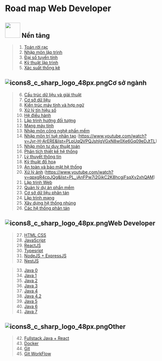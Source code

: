 # Road map Web Developer

## <img src="https://www.google.com/url?sa=i&url=https%3A%2F%2Fvn.bitdegree.org%2Fhuong-dan%2Fweb-developer%2F&psig=AOvVaw2zwI-9II7VzokpKB0eddRl&ust=1664773298448000&source=images&cd=vfe&ved=0CAwQjRxqFwoTCMi-svvhwPoCFQAAAAAdAAAAABAI" width="50"> Nền tảng

> 1. [Toán rời rạc](https://www.youtube.com/watch?v=UXgpKLI6L18&list=PLh1Hfe0GTSA4aXrjXDH0UrTY9tZ8adydI)
> 2. [Nhập môn lập trình](https://www.youtube.com/watch?v=Y8PC-muAcso&list=PLn9lhDYvf_3FQbokWPQPV_Ik0iNabZJJm)
> 3. [Đại số tuyến tính](https://www.youtube.com/watch?v=ZMUX36Gmmco&list=PLt9zTTEwsQ1SemnXEg5dPYtkLCfc_Kfs2)
> 4. [Kỹ thuật lập trình](https://www.youtube.com/watch?v=cBRxFYhQ7xk&list=PLlSCjDiLTEH9KODA1WNeDvYWlALBiFVNV)
> 5. [Xác suất thống kê](https://www.youtube.com/watch?v=Oahag8GhAJ0&list=PLsEmKKF4H46k013lBf0S_NFCMfU-JNZbd)

## ![icons8_c_sharp_logo_48px.png](https://www.google.com/url?sa=i&url=https%3A%2F%2Fthangphampt.wordpress.com%2F2019%2F01%2F04%2Fmuon-tro-thanh-mot-web-developer-nen-bat-dau-tu-dau%2F&psig=AOvVaw2zwI-9II7VzokpKB0eddRl&ust=1664773298448000&source=images&cd=vfe&ved=0CAwQjRxqFwoTCMi-svvhwPoCFQAAAAAdAAAAABAD)Cơ sở ngành

> 6. [Cấu trúc dữ liệu và giải thuật](https://www.youtube.com/watch?v=G4lbERy0hy4&list=PLpUqQVPQJshI78_sxAZ-KerD-yr2XrzcM)
> 9. [Cơ sỡ dữ liệu](https://www.youtube.com/watch?v=JnHtS4SuNsw&list=PLjl8ZFVwrssKWqGIXg-EUMqBSEPZaX4GL)
> 8. [Kiến trúc máy tính và hợp ngữ](https://www.youtube.com/watch?v=jRgEPH9uNrI&list=PLpUqQVPQJshKjqCEsB99NBUXpfACA4sI6)
> 9. [Xử lý tín hiệu số](https://www.youtube.com/watch?v=RTC1wiELxS0&list=PLpUqQVPQJshKk924GrmF1IMrtIMuEcMIz)
> 10. [Hệ điều hành](https://www.youtube.com/watch?v=7VMEFjsaBXw&list=PLjl8ZFVwrssLRlbrCLJqGPmnZlNxV3ab5)
> 11. [Lập trình hướng đối tượng](https://drive.google.com/drive/folders/1Rcv33dcrTuWPFz1yeHlxECNS4Crois4K)
> 12. [Mạng máy tính](https://www.youtube.com/watch?v=YNxBM2rSHbY&list=PLpUqQVPQJshJGP8GchhzcLQFU67vfI2cx)
> 13. [Nhập môn công nghệ phần mềm](https://www.youtube.com/watch?v=2HiqoSXhqGc&list=PLSfKKpsjZnclYEv5uJBkm0hTs3yGgBOn6)
> 14. [Nhập môn trí tuệ nhân tạo](https://www.youtube.com/watch?v=WGXQWIe95yE&list=PLdYPiL2BJwy9i6XJeM3pB8bXz3Pid99da)
(https://www.youtube.com/watch?v=Jyr-H-ArERE&list=PLpUqQVPQJshIgVGxN8w0Xe6Gq09eDJtTL)
> 15. [Nhập môn tư duy thuật toán](https://www.youtube.com/watch?v=1Pdd37syf4E)
> 16. [Phân tích thiết kế hệ thống](https://www.youtube.com/watch?v=VjuFAmi7y_4&list=PLpUqQVPQJshKvxRwz1qy1e1JUlfHDR5uJ)
> 17. [Lý thuyết thông tin](https://www.youtube.com/watch?v=CkPXAYDsGDU&list=PLpUqQVPQJshKbvQsgmrH0pz1zp-DoZh79)
> 18. [Kỹ thuật đồ hoạ](https://www.youtube.com/watch?v=Pdwk2zdev6U&list=PLpUqQVPQJshLaA-aD68oTiS_RAyE1X14v)
> 19. [An toàn và bảo mật hệ thống](https://www.youtube.com/watch?v=D_8G_h71mQc&list=PLpUqQVPQJshKq7_6rMAt02RXJQ7lKnNQA)
> 20. [Xử lý ảnh](https://www.youtube.com/watch?v=2tRYNqwMadA&list=PLpUqQVPQJshICpdRpgf93ccrLtyZXU_E2)
(https://www.youtube.com/watch?v=qpxgR4cpJQg&list=PL_jAnFPw7i2GikC2K8hcgjFsqXv2xhQAM)
> 21. [Lập trình Web](https://www.youtube.com/watch?v=ZTZjJht_YAs&list=PLpUqQVPQJshINoew2d3kpUtFesG5rYbVF)
> 22. [Quản lý dự án phần mềm](https://www.youtube.com/watch?v=JJMsBbLPEW0&list=PLpUqQVPQJshJZ_Ky0xLv8SRVLnrfjrfhh)
> 23. [Cơ sở dữ liệu phân tán](https://www.youtube.com/watch?v=BMcQTYm-fM8&list=PLpUqQVPQJshJLL1s5aVmWbLU-qlZzG0Sn)
> 24. [Lập trình mạng](https://www.youtube.com/watch?v=3J9GAX2QqKY&list=PLpUqQVPQJshIzlBLTZN_RAqji8DmpiwYt)
> 25. [Xây dựng hệ thống nhúng](https://www.youtube.com/watch?v=SqJ5bQhESpg&list=PLpUqQVPQJshJTqtL4IKs6m2mtDoQL4gUz)
> 26. [Các hệ thống phân tán](https://www.youtube.com/watch?v=6tFvAyiqVsg&list=PLpUqQVPQJshIzsw_5jmNmaiqorRVwY5cF)


## ![icons8_c_sharp_logo_48px.png](https://www.google.com/url?sa=i&url=https%3A%2F%2Fthangphampt.wordpress.com%2F2019%2F01%2F04%2Fmuon-tro-thanh-mot-web-developer-nen-bat-dau-tu-dau%2F&psig=AOvVaw2zwI-9II7VzokpKB0eddRl&ust=1664773298448000&source=images&cd=vfe&ved=0CAwQjRxqFwoTCMi-svvhwPoCFQAAAAAdAAAAABAD)Web Developer
> 27. [HTML CSS](https://www.youtube.com/watch?v=R6plN3FvzFY&list=PL_-VfJajZj0U9nEXa4qyfB4U5ZIYCMPlz)
> 28. [JavaScript](https://www.youtube.com/watch?v=0SJE9dYdpps&list=PL_-VfJajZj0VgpFpEVFzS5Z-lkXtBe-x5)
> 29. [ReactJS](https://www.youtube.com/watch?v=x0fSBAgBrOQ&list=PL_-VfJajZj0UXjlKfBwFX73usByw3Ph9Q)
> 30. [Typesript](https://www.youtube.com/watch?v=KKaeVdOKM6c&list=PLn9lhDYvf_3GEkjwCgzJoePn0gBJl7jkw)
> 31. [NodeJS + ExpressJS](https://www.youtube.com/watch?v=z2f7RHgvddc&list=PL_-VfJajZj0VatBpaXkEHK_UPHL7dW6I3)
> 32. [NestJS](https://www.youtube.com/watch?v=GHTA143_b-s&t=10132s)

> 33. [Java 0](https://www.youtube.com/watch?v=6ARevHl1u_0&list=PLn9lhDYvf_3HHwblggaddYj3jLUM8gmld)
> 34. [Java 1](https://www.youtube.com/watch?v=x2qzSUmdtQU&list=PLn9lhDYvf_3HWeqzvUXr55hFRnnWGTkdS)
> 35. [Java 2](https://www.youtube.com/watch?v=NSFFYYM57WI&list=PLn9lhDYvf_3FxFyWM53Mt5kEJJOlRyGvt)
> 36. [Java 3](https://www.youtube.com/watch?v=vb3EY3sv1dU&list=PLn9lhDYvf_3Fag5Od5qpaswwYWOeX5bno)
> 37. [Java 4](https://www.youtube.com/watch?v=141u7LCInhc&list=PLn9lhDYvf_3Hz9GwWrYh7b99QOuQZbfz8)
> 38. [Java 4.2](https://www.youtube.com/watch?v=rwVr4jfq5yA&list=PLn9lhDYvf_3HZwLTxoWG4eDPFq2aVYTHC)
> 39. [Java 5](https://www.youtube.com/watch?v=WxYBIE_AqlI&list=PLn9lhDYvf_3FL-tPbpnx8o3aR4M_TeKpe)
> 40. [Java 6](https://www.youtube.com/watch?v=rJrSXYrHn5g&list=PLn9lhDYvf_3FJV4QwXlCR_-PHInqB3bAe)
> 41. [Java 7](https://www.youtube.com/watch?v=rJrSXYrHn5g&list=PLn9lhDYvf_3HS5RvfAfH4g1XHUN1gapFV)

## ![icons8_c_sharp_logo_48px.png](https://www.google.com/url?sa=i&url=https%3A%2F%2Fthangphampt.wordpress.com%2F2019%2F01%2F04%2Fmuon-tro-thanh-mot-web-developer-nen-bat-dau-tu-dau%2F&psig=AOvVaw2zwI-9II7VzokpKB0eddRl&ust=1664773298448000&source=images&cd=vfe&ved=0CAwQjRxqFwoTCMi-svvhwPoCFQAAAAAdAAAAABAD)Other
> 42. [Fullstack Java + React](https://www.youtube.com/watch?v=YvE1tj0e44c&list=PLn9lhDYvf_3H8TCsBlBvcbyV5VdUouS9Q)
> 43. [Docker](https://www.youtube.com/watch?v=r6JiWwh-08c&list=PLwJr0JSP7i8At14UIC-JR4r73G4hQ1CXO)
> 44. [Git](https://www.youtube.com/watch?v=0J2aou7Kj7s&list=PLkY6Xj8Sg8-viFVtaVps_h_Emi2wQyE7q)
> 45. [Git WorkFlow](https://www.youtube.com/watch?v=vQgcl8VouLU&t=1177s)




